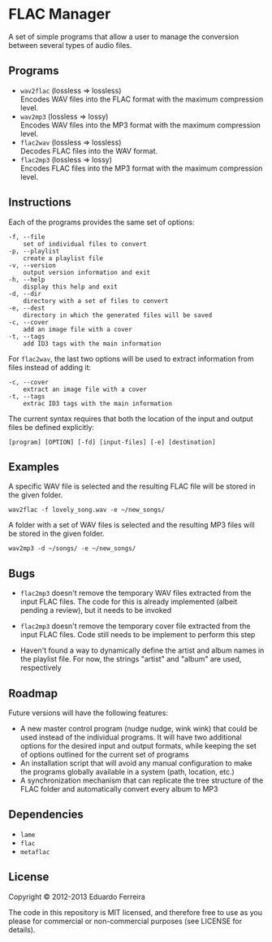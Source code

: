 # FLAC Manager

A set of simple programs that allow a user to manage the conversion between
several types of audio files.

## Programs

* `wav2flac` (lossless => lossless)  
Encodes WAV files into the FLAC format with the maximum compression level.
* `wav2mp3` (lossless => lossy)  
Encodes WAV files into the MP3 format with the maximum compression level.
* `flac2wav` (lossless => lossless)  
Decodes FLAC files into the WAV format.
* `flac2mp3` (lossless => lossy)  
Encodes FLAC files into the MP3 format with the maximum compression level.

## Instructions

Each of the programs provides the same set of options:

    -f, --file
        set of individual files to convert
    -p, --playlist
        create a playlist file
    -v, --version
        output version information and exit
    -h, --help
        display this help and exit
    -d, --dir
        directory with a set of files to convert
    -e, --dest
        directory in which the generated files will be saved
    -c, --cover
        add an image file with a cover
    -t, --tags
        add ID3 tags with the main information

For `flac2wav`, the last two options will be used to extract information from
files instead of adding it:

    -c, --cover
        extract an image file with a cover
    -t, --tags
        extrac ID3 tags with the main information

The current syntax requires that both the location of the input and output files
be defined explicitly:

    [program] [OPTION] [-fd] [input-files] [-e] [destination]

## Examples

A specific WAV file is selected and the resulting FLAC file will be stored in
the given folder.

    wav2flac -f lovely_song.wav -e ~/new_songs/

A folder with a set of WAV files is selected and the resulting MP3 files will
be stored in the given folder.

    wav2mp3 -d ~/songs/ -e ~/new_songs/

## Bugs

* `flac2mp3` doesn't remove the temporary WAV files extracted from the input
FLAC files. The code for this is already implemented (albeit pending a review),
but it needs to be invoked

* `flac2mp3` doesn't remove the temporary cover file extracted from the input
FLAC files. Code still needs to be implement to perform this step

* Haven't found a way to dynamically define the artist and album names in the
playlist file. For now, the strings "artist" and "album" are used, respectively

## Roadmap

Future versions will have the following features:

* A new master control program (nudge nudge, wink wink) that could be used
instead of the individual programs. It will have two additional options for
the desired input and output formats, while keeping the set of options outlined
for the current set of programs
* An installation script that will avoid any manual configuration to make the
programs globally available in a system (path, location, etc.)
* A synchronization mechanism that can replicate the tree structure of the FLAC
folder and automatically convert every album to MP3

## Dependencies

* `lame`
* `flac`
* `metaflac`

## License

Copyright © 2012-2013 Eduardo Ferreira

The code in this repository is MIT licensed, and therefore free to use as you
please for commercial or non-commercial purposes (see LICENSE for details).
